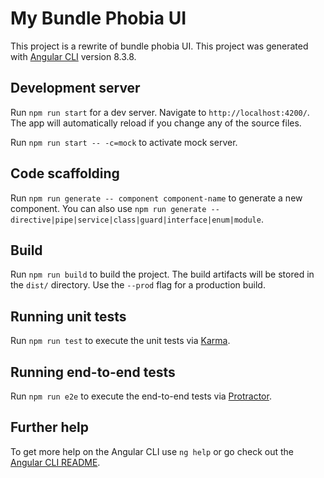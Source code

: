 # My Bundle Phobia UI

This project is a rewrite of bundle phobia UI.
This project was generated with [Angular CLI](https://github.com/angular/angular-cli) version 8.3.8.

## Development server

Run `npm run start` for a dev server. Navigate to `http://localhost:4200/`. The app will automatically reload if you change any of the source files.

Run `npm run start -- -c=mock` to activate mock server.

## Code scaffolding

Run `npm run generate -- component component-name` to generate a new component. You can also use `npm run generate -- directive|pipe|service|class|guard|interface|enum|module`.

## Build

Run `npm run build` to build the project. The build artifacts will be stored in the `dist/` directory. Use the `--prod` flag for a production build.

## Running unit tests

Run `npm run test` to execute the unit tests via [Karma](https://karma-runner.github.io).

## Running end-to-end tests

Run `npm run e2e` to execute the end-to-end tests via [Protractor](http://www.protractortest.org/).

## Further help

To get more help on the Angular CLI use `ng help` or go check out the [Angular CLI README](https://github.com/angular/angular-cli/blob/master/README.md).

